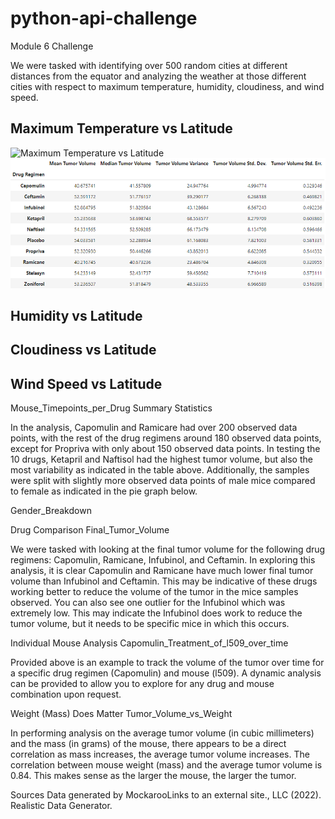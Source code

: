 # python-api-challenge
Module 6 Challenge

We were tasked with identifying over 500 random cities at different distances from the equator and analyzing the weather at those different cities with respect to maximum temperature, humidity, cloudiness, and wind speed.

## Maximum Temperature vs Latitude
![Maximum Temperature vs Latitude]()
![Summary Statistics](https://github.com/rollernathan/Pymaceuticals_Inc_C5/blob/main/Images/Summary_statistics.png)


## Humidity vs Latitude




## Cloudiness vs Latitude




## Wind Speed vs Latitude





Mouse_Timepoints_per_Drug Summary Statistics

In the analysis, Capomulin and Ramicare had over 200 observed data points, with the rest of the drug regimens around 180 observed data points, except for Propriva with only about 150 observed data points. In testing the 10 drugs, Ketapril and Naftisol had the highest tumor volume, but also the most variability as indicated in the table above. Additionally, the samples were split with slightly more observed data points of male mice compared to female as indicated in the pie graph below.

Gender_Breakdown

Drug Comparison
Final_Tumor_Volume

We were tasked with looking at the final tumor volume for the following drug regimens: Capomulin, Ramicane, Infubinol, and Ceftamin. In exploring this analysis, it is clear Capomulin and Ramicane have much lower final tumor volume than Infubinol and Ceftamin. This may be indicative of these drugs working better to reduce the volume of the tumor in the mice samples observed. You can also see one outlier for the Infubinol which was extremely low. This may indicate the Infubinol does work to reduce the tumor volume, but it needs to be specific mice in which this occurs.

Individual Mouse Analysis
Capomulin_Treatment_of_l509_over_time

Provided above is an example to track the volume of the tumor over time for a specific drug regimen (Capomulin) and mouse (l509). A dynamic analysis can be provided to allow you to explore for any drug and mouse combination upon request.

Weight (Mass) Does Matter
Tumor_Volume_vs_Weight

In performing analysis on the average tumor volume (in cubic millimeters) and the mass (in grams) of the mouse, there appears to be a direct correlation as mass increases, the average tumor volume increases. The correlation between mouse weight (mass) and the average tumor volume is 0.84. This makes sense as the larger the mouse, the larger the tumor.

Sources
Data generated by MockarooLinks to an external site., LLC (2022). Realistic Data Generator.
